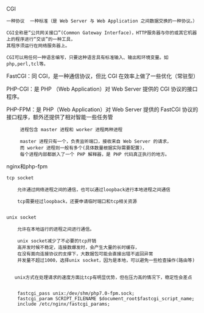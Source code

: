 
CGI

    一种协议  一种标准（是 Web Server 与 Web Application 之间数据交换的一种协议。）

    CGI全称是“公共网关接口”(Common Gateway Interface)，HTTP服务器与你的或其它机器上的程序进行“交谈”的一种工具，
    其程序须运行在网络服务器上。
    
    CGI可以用任何一种语言编写，只要这种语言具有标准输入、输出和环境变量。如php,perl,tcl等。


FastCGI：同 CGI，是一种通信协议，但比 CGI 在效率上做了一些优化（常驻型）
         
         

PHP-CGI：是 PHP （Web Application）对 Web Server 提供的 CGI 协议的接口程序。

PHP-FPM：是 PHP（Web Application）对 Web Server 提供的 FastCGI 协议的接口程序，额外还提供了相对智能一些任务管
         
         进程包含 master 进程和 worker 进程两种进程
         
         master 进程只有一个，负责监听端口，接收来自 Web Server 的请求，
         而 worker 进程则一般有多个(具体数量根据实际需要配置)，
         每个进程内部都嵌入了一个 PHP 解释器，是 PHP 代码真正执行的地方。
         
         




nginx和php-fpm

    tcp socket
    
        允许通过网络进程之间的通信，也可以通过loopback进行本地进程之间通信
            
        tcp需要经过loopback，还要申请临时端口和tcp相关资源    
            
        
    unix socket
            
        允许在本地运行的进程之间进行通信。
        
        unix socket减少了不必要的tcp开销
        高并发时候不稳定，连接数爆发时，会产生大量的长时缓存，
        在没有面向连接协议的支撑下，大数据包可能会直接出错不返回异常
        并发量不超过1000，选择unix socket，因为是本地，可以避免一些检查操作(路由等)
         
       
       unix方式在处理请求的速度方面比tcp有明显优势，但在压力高的情况下，稳定性会差点
       
        
        fastcgi_pass unix:/dev/shm/php7.0-fpm.sock;
        fastcgi_param SCRIPT_FILENAME $document_root$fastcgi_script_name;
        include /etc/nginx/fastcgi_params;
    
    
        
    
    